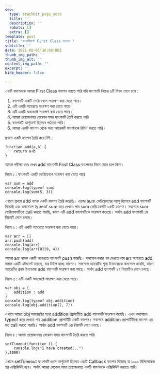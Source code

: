 ```yaml
---
seo:
  type: stackbit_page_meta
  title: ''
  description: ''
  robots: []
  extra: []
template: post
title: 'জাভাস্ক্রিপ্টে First Class ফাংশন '
subtitle: ''
date: 2021-06-01T16:00:00Z
thumb_img_path: ''
thumb_img_alt: ''
content_img_path: ''
excerpt: ''
hide_header: false

---
```

একটি ফাংশনকে আমরা First Class ফাংশন বলতে পারি যদি ফাংশনটি নিচের ৬টি নিয়ম মেনে চলে :

1. ফাংশনটি একটি ভেরিয়েবলে সংরক্ষণ করা যেতে পারে।
2. এটি একটি অ্যারেতে সংরক্ষণ করা যেতে পারে।
3. এটি একটি অবজেক্টে সংরক্ষণ করা যেতে পারে।
4. আমরা প্রয়োজনমত যেকোন সময় ফাংশনটি তৈরি করতে পারি
5. ফাংশনটি আর্গুমেন্ট হিসেবে পাঠাতে পারি।
6. আমরা একটি ফাংশন থেকে অন্য আরেকটি ফাংশনকে রিটার্ন করতে পারি।

প্রথমে একটি ফাংশন তৈরি করে নিই :

    function add(a,b) {
        return a+b
    }

আমরা পরীক্ষা করে দেখব add ফাংশনটি First Class ফাংশনের নিয়ম মেনে চলে কিনা।

নিয়ম ১ : ফাংশনটি একটি ভেরিয়েবলে সংরক্ষণ করা যেতে পারে

    var sum = add
    console.log(typeof sum)
    console.log(sum(5, 3))

এখানে প্রথমে add নামক একটি ফাংশন তৈরি করেছি। এরপর sum ভেরিয়েবলের ভ্যালু হিসেবে add ফাংশনটি নিয়েছি এবং কনসোলে typeof sum করে দেখতে পাব sum ভেরিয়েবলটি একটি ফাংশন। সবশেষে sum ভেরিয়েবলটিকে call করতে পারছি, কারণ এটি add ফাংশনটিকে সংরক্ষণ করেছে।  অর্থাৎ add ফাংশনটি ১ম নিয়মটি মেনে চলছে।

নিয়ম ২ : এটি একটি অ্যারেতে সংরক্ষণ করা যেতে পারে।

    var arr = []
    arr.push(add)
    console.log(arr)
    console.log(arr[0](9, 4))

আমরা arr নামক একটি অ্যারেতে ফাংশনটি push করেছি। কনসোল করার পর দেখতে পাব arr অ্যারেতে add নামক একটি এলিমেন্ট রয়েছে, যার টাইপ হচ্ছে ফাংশন। সবশেষে অ্যারেটির শূন্য ইনডেক্সকে কনসোল করেছি, কারণ অ্যারেটির প্রথম ইনডেক্সে add ফাংশনটি সংরক্ষণ করা আছে। অর্থাৎ add ফাংশনটি ২য় নিয়মটিও মেনে চলছে।

নিয়ম ৩ : এটি একটি অবজেক্টে সংরক্ষণ করা যেতে পারে।

    var obj = {
        addition : add
    }
    console.log(typeof obj.addition)
    console.log(obj.addition(2, 7))

এখানে আমরা obj অবজেক্টের মধ্যে addition প্রোপার্টিতে add ফাংশনটি সংরক্ষণ করেছি। এখন কনসোলে typeof করে দেখতে পাব addition প্রোপার্টিটি একটি ফাংশন। সবশেষে addition প্রোপার্টিটিকে ফাংশন এর মত call করতে পারছি। অর্থাৎ add ফাংশনটি ৩য় নিয়মটি মেনে চলছে।

নিয়ম ৪ : আমরা প্রয়োজনমত যেকোন সময় ফাংশনটি তৈরি করতে পারি

    setTimeout(function () {
        console.log("I have created...")
    },1000)

এখানে setTimeout ফাংশনটি প্রথম আর্গুমেন্ট হিসেবে একটি Callback ফাংশন নিয়েছে যা ১০০০ মিলিসেকেন্ড পর এক্সিকিউট হবে। অর্থাৎ আমরা যেকোন সময় প্রয়োজনমত একটি ফাংশনকে এক্সিকিউট করাতে পারি। 